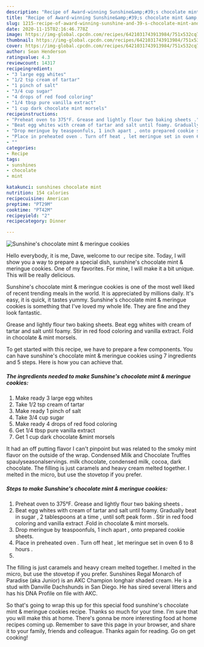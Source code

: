 ```yaml
---
description: "Recipe of Award-winning Sunshine&amp;#39;s chocolate mint &amp;amp; meringue cookies"
title: "Recipe of Award-winning Sunshine&amp;#39;s chocolate mint &amp;amp; meringue cookies"
slug: 1215-recipe-of-award-winning-sunshine-and-39-s-chocolate-mint-and-amp-meringue-cookies
date: 2020-11-15T02:16:46.778Z
image: https://img-global.cpcdn.com/recipes/6421031743913984/751x532cq70/sunshines-chocolate-mint-meringue-cookies-recipe-main-photo.jpg
thumbnail: https://img-global.cpcdn.com/recipes/6421031743913984/751x532cq70/sunshines-chocolate-mint-meringue-cookies-recipe-main-photo.jpg
cover: https://img-global.cpcdn.com/recipes/6421031743913984/751x532cq70/sunshines-chocolate-mint-meringue-cookies-recipe-main-photo.jpg
author: Sean Henderson
ratingvalue: 4.3
reviewcount: 14317
recipeingredient:
- "3 large egg whites"
- "1/2 tsp cream of tartar"
- "1 pinch of salt"
- "3/4 cup sugar"
- "4 drops of red food coloring"
- "1/4 tbsp pure vanilla extract"
- "1 cup dark chocolate mint morsels"
recipeinstructions:
- "Preheat oven to 375°F. Grease and lightly flour two baking sheets ."
- "Beat egg whites with cream of tartar and salt until foamy. Gradually beat in sugar , 2 tablespoons at a time , until soft peak form . Stir in red food coloring and vanilla extract .Fold in chocolate &amp; mint morsels."
- "Drop meringue by teaspoonfuls, 1 inch apart , onto prepared cookie sheets."
- "Place in preheated oven . Turn off heat , let meringue set in oven 6 to 8 hours ."
- ""
categories:
- Recipe
tags:
- sunshines
- chocolate
- mint

katakunci: sunshines chocolate mint 
nutrition: 154 calories
recipecuisine: American
preptime: "PT29M"
cooktime: "PT42M"
recipeyield: "2"
recipecategory: Dinner

---
```



![Sunshine&#39;s chocolate mint &amp; meringue cookies](https://img-global.cpcdn.com/recipes/6421031743913984/751x532cq70/sunshines-chocolate-mint-meringue-cookies-recipe-main-photo.jpg)

Hello everybody, it is me, Dave, welcome to our recipe site. Today, I will show you a way to prepare a special dish, sunshine&#39;s chocolate mint &amp; meringue cookies. One of my favorites. For mine, I will make it a bit unique. This will be really delicious.

Sunshine&#39;s chocolate mint &amp; meringue cookies is one of the most well liked of recent trending meals in the world. It is appreciated by millions daily. It's easy, it is quick, it tastes yummy. Sunshine&#39;s chocolate mint &amp; meringue cookies is something that I've loved my whole life. They are fine and they look fantastic.

Grease and lightly flour two baking sheets. Beat egg whites with cream of tartar and salt until foamy. Stir in red food coloring and vanilla extract. Fold in chocolate &amp; mint morsels.


To get started with this recipe, we have to prepare a few components. You can have sunshine&#39;s chocolate mint &amp; meringue cookies using 7 ingredients and 5 steps. Here is how you can achieve that.

<!--inarticleads1-->

##### The ingredients needed to make Sunshine&#39;s chocolate mint &amp; meringue cookies:

1. Make ready 3 large egg whites
1. Take 1/2 tsp cream of tartar
1. Make ready 1 pinch of salt
1. Take 3/4 cup sugar
1. Make ready 4 drops of red food coloring
1. Get 1/4 tbsp pure vanilla extract
1. Get 1 cup dark chocolate &amp;mint morsels


It had an off putting flavor I can&#39;t pinpoint but was related to the smoky mint flavor on the outside of the wrap. Condensed Milk and Chocolate Truffles spaulyseasonalservings. milk chocolate, condensed milk, cocoa, dark chocolate. The filling is just caramels and heavy cream melted together. I melted in the micro, but use the stovetop if you prefer. 

<!--inarticleads2-->

##### Steps to make Sunshine&#39;s chocolate mint &amp; meringue cookies:

1. Preheat oven to 375°F. Grease and lightly flour two baking sheets .
1. Beat egg whites with cream of tartar and salt until foamy. Gradually beat in sugar , 2 tablespoons at a time , until soft peak form . Stir in red food coloring and vanilla extract .Fold in chocolate &amp; mint morsels.
1. Drop meringue by teaspoonfuls, 1 inch apart , onto prepared cookie sheets.
1. Place in preheated oven . Turn off heat , let meringue set in oven 6 to 8 hours .
1. 


The filling is just caramels and heavy cream melted together. I melted in the micro, but use the stovetop if you prefer. Sunshines Regal Monarch of Paradise (aka Junior) is an AKC Champion longhair shaded cream. He is a stud with Danville Dachshunds in San Diego. He has sired several litters and has his DNA Profile on file with AKC. 

So that's going to wrap this up for this special food sunshine&#39;s chocolate mint &amp; meringue cookies recipe. Thanks so much for your time. I'm sure that you will make this at home. There's gonna be more interesting food at home recipes coming up. Remember to save this page in your browser, and share it to your family, friends and colleague. Thanks again for reading. Go on get cooking!
